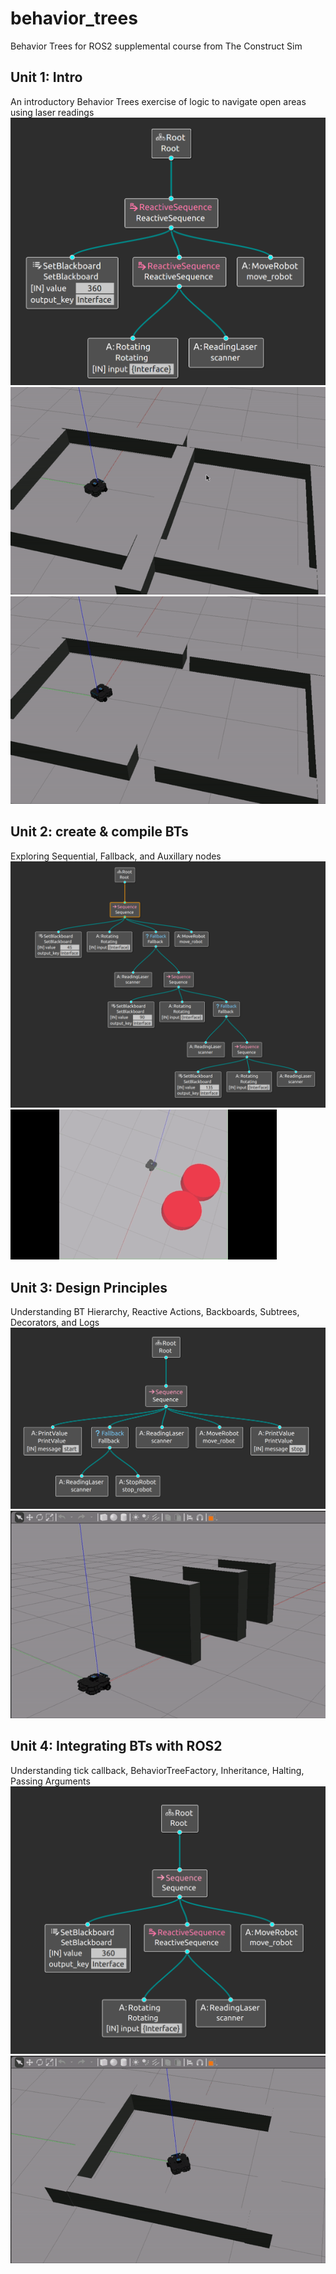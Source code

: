 # behavior_trees
Behavior Trees for ROS2 supplemental course from The Construct Sim

## Unit 1: Intro
An introductory Behavior Trees exercise of logic to navigate open areas using laser readings
![Alt text](readme/bt-demo1.png "Behavior tree of simulation gifs")
![Alt text](readme/bt-demo2.gif "Gif of removing wall in simulation")
![Alt text](readme/bt-demo3.gif "Gif of robot navigating simulation")

## Unit 2: create & compile BTs
Exploring Sequential, Fallback, and Auxillary nodes
![Alt text](readme/u2-bt.png "Behavior tree of logic implemented in demo")
![Alt text](readme/u2-demo.gif "Behavior tree above running in simulation")


## Unit 3: Design Principles
Understanding BT Hierarchy, Reactive Actions, Backboards, Subtrees, Decorators, and Logs
![Alt text](readme/u3-bt.png "Behavior tree of logic implemented in demo")
![Alt text](readme/u3-demo.gif "Behavior tree above running in simulation")

## Unit 4: Integrating BTs with ROS2
Understanding tick callback, BehaviorTreeFactory, Inheritance, Halting, Passing Arguments
![Alt text](readme/u4-bt.png "Behavior tree of logic implemented in demo")
![Alt text](readme/u4-demo.gif "Behavior tree above running in simulation")
